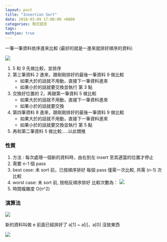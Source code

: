 ```yaml
---
layout: post
title: "Insertion Sort"
date: 2018-03-09 17:00:00 +0800
categories: 程式語言
tags:
mathjax: true
---
```


一筆一筆資料依序進來比較
(最好的就是一進來就排好順序的資料)

![](https://i.imgur.com/N5X8Q7p.png)

1. 5 和 9 先做比較，並排序
2. 第三筆資料 2 進來，跟剛剛排好的最後一筆資料 9 做比較
   - 如果大於的話就不用動，直接下一筆資料進來
   - 如果小於的話就要交換並執行 第 3 點
3. 交換好位置的 2，再跟第一筆資料 5 做比較
   - 如果大於的話就不用動，直接下一筆資料進來
   - 如果小於的話就要交換
4. 第四筆資料 8 進來，跟剛剛排好的最後一筆資料 9 做比較
   - 如果大於的話就不用動，直接下一筆資料進來
   - 如果小於的話就要交換並執行 第 5 點
5. 再和第二筆資料 5 做比較.....以此類推

### 性質

1. 方法 : 每次處理一個新的資料時，由右到左 insert 至其適當的位置才停止
2. 需要 n-1 個 pass
3. best case: 未 sort 前，已按順序排好
   每個 pass 僅需一次比較, 共需 (n-1) 次比較
4. worst case: 未 sort 前, 按相反順序排好
   比較次數為：
   ![](https://i.imgur.com/Z8PMjJ7.png)
5. 時間複雜度 O(n^2)

### 演算法

![](https://i.imgur.com/jm3uMF5.png)

新的資料叫做 e
前面已經排好了 a[1] ~ a[i]，a[0] 沒放東西

![](https://i.imgur.com/sZorXDK.png)
